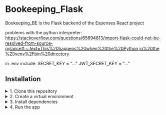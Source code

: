 # Bookeeping_Flask

Bookeeping_BE is the Flask backend of the Expenses React project

problems with the python interpreter:
https://stackoverflow.com/questions/65694813/import-flask-could-not-be-resolved-from-source-pylance#:~:text=This%20happens%20when%20the%20Python,in%20the%20venv%2Fbin%20directory.

in .env include:
SECRET_KEY = "..."
JWT_SECRET_KEY = "..."

## Installation

<details>
   <summary>1. Clone this repository</summary>

> \
> More information on how to clone this repository available at https://docs.github.com/en/repositories/creating-and-managing-repositories/cloning-a-repository
> Use the main branch, which is intended for local (production). The code from the deployment branch was changed to suit the deployment environment. More information bellow.
> <br/><br/>

</details>

<details>
   <summary>2. Create a virtual environment</summary>

> \
>
> ```pwsh
> py -m venv env
> ```
>
> Then activate the environment with the following command:
>
> ```pwsh
> .\env\Scripts\activate
> ```

If you are using windows: you may encounter an error that "running scripts is disabled on this system". In this case, you can run the following:

```pwsh
Set-ExecutionPolicy Unrestricted -Scope Process
```

Then try to activate the environment again.

More information on how to set up a virtual envinronment on Windows and MacOS here: https://packaging.python.org/en/latest/guides/installing-using-pip-and-virtual-environments/#:~:text=To%20create%20a%20virtual%20environment,virtualenv%20in%20the%20below%20commands.&text=The%20second%20argument%20is%20the,project%20and%20call%20it%20env%20.

> <br/><br/>

</details>

<details>
   <summary>3. Install dependencies</summary>

> \
>
> ```pwsh
> pip install -r requirements.txt
> ```
>
> If you make changes to the project, you can always update the requirements with
>
> ```pwsh
> pip freeze > requirements.txt
> ```
>
> <br/><br/>

</details>

<details>
   <summary>4. Run the app</summary>

> \
>
> ```pwsh
> python manage.py run
> ```
>
> <br/><br/>

</details>
